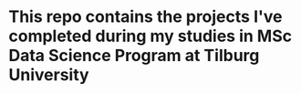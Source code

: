 # This repo contains the projects I've completed during my studies in MSc Data Science Program at Tilburg University
